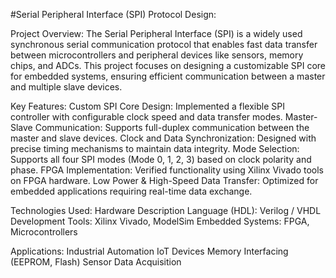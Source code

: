 #Serial Peripheral Interface (SPI) Protocol Design:


Project Overview:
The Serial Peripheral Interface (SPI) is a widely used synchronous serial communication protocol that enables fast data transfer between microcontrollers and peripheral devices like sensors, memory chips, and ADCs. This project focuses on designing a customizable SPI core for embedded systems, ensuring efficient communication between a master and multiple slave devices.

Key Features:
Custom SPI Core Design: Implemented a flexible SPI controller with configurable clock speed and data transfer modes.
Master-Slave Communication: Supports full-duplex communication between the master and slave devices.
Clock and Data Synchronization: Designed with precise timing mechanisms to maintain data integrity.
Mode Selection: Supports all four SPI modes (Mode 0, 1, 2, 3) based on clock polarity and phase.
FPGA Implementation: Verified functionality using Xilinx Vivado tools on FPGA hardware.
Low Power & High-Speed Data Transfer: Optimized for embedded applications requiring real-time data exchange.

Technologies Used:
Hardware Description Language (HDL): Verilog / VHDL
Development Tools: Xilinx Vivado, ModelSim
Embedded Systems: FPGA, Microcontrollers

Applications:
Industrial Automation
IoT Devices
Memory Interfacing (EEPROM, Flash)
Sensor Data Acquisition
